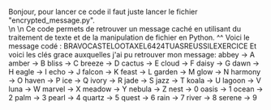 Bonjour, pour lancer ce code il faut juste lancer le fichier "encrypted_message.py".  
\n
\n
Ce code permets de retrouver un message caché en utilisant du traitement de texte et de la manipulation de fichier en Python. ^^
Voici le message codé : BRAVOCASTELOOTAXEL6424TUASREUSSILEXERCICE
Et voici les clés grace auxquelles j'ai pu retrouver mon message:
abbey -> A
amber -> B
bliss -> C
breeze -> D
cactus -> E
cloud -> F
daisy -> G
dawn -> H
eagle -> I
echo -> J
falcon -> K
feast -> L
garden -> M
glow -> N
harmony -> O
haven -> P
ice -> Q
ivory -> R
jade -> S
jazz -> T
koala -> U
lagoon -> V
luna -> W
marvel -> X
meadow -> Y
nebula -> Z
nest -> 0
oasis -> 1
ocean -> 2
palm -> 3
pearl -> 4
quartz -> 5
quest -> 6
rain -> 7
river -> 8
serene -> 9
